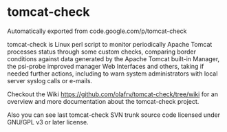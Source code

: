 # tomcat-check

Automatically exported from code.google.com/p/tomcat-check

tomcat-check is Linux perl script to monitor periodically Apache Tomcat processes status through some custom checks, comparing border conditions against data generated by the Apache Tomcat built-in Manager, the psi-probe improved manager Web Interfaces and others, taking if needed further actions, including to warn system administrators with local server syslog calls or e-mails.

Checkout the Wiki https://github.com/olafrv/tomcat-check/tree/wiki for an overview and more documentation about the tomcat-check project.

Also you can see last tomcat-check SVN trunk source code licensed under GNU/GPL v3 or later license. 
